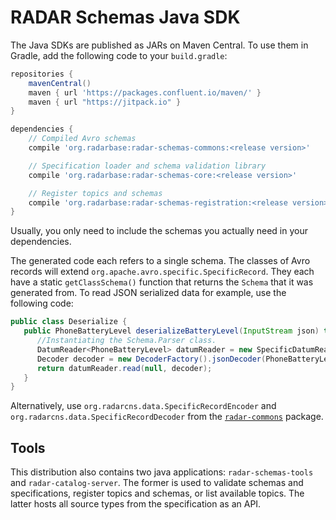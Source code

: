 # RADAR Schemas Java SDK

The Java SDKs are published as JARs on Maven Central. To use them in Gradle, add the following code to your `build.gradle`:

```gradle
repositories {
    mavenCentral()
    maven { url 'https://packages.confluent.io/maven/' }
    maven { url "https://jitpack.io" }
}

dependencies {
    // Compiled Avro schemas
    compile 'org.radarbase:radar-schemas-commons:<release version>'

    // Specification loader and schema validation library
    compile 'org.radarbase:radar-schemas-core:<release version>'

    // Register topics and schemas
    compile 'org.radarbase:radar-schemas-registration:<release version>'
}
```
Usually, you only need to include the schemas you actually need in your dependencies.

The generated code each refers to a single schema. The classes of Avro records will extend `org.apache.avro.specific.SpecificRecord`. They each have a static `getClassSchema()` function that returns the `Schema` that it was generated from. To read JSON serialized data for example, use the following code:

```java
public class Deserialize {
   public PhoneBatteryLevel deserializeBatteryLevel(InputStream json) throws Exception {
      //Instantiating the Schema.Parser class.
      DatumReader<PhoneBatteryLevel> datumReader = new SpecificDatumReader<>(PhoneBatteryLevel.class);
      Decoder decoder = new DecoderFactory().jsonDecoder(PhoneBatteryLevel.getClassSchema(), outputStream);
      return datumReader.read(null, decoder);
   }
}
```

Alternatively, use `org.radarcns.data.SpecificRecordEncoder` and `org.radarcns.data.SpecificRecordDecoder` from the [`radar-commons`](https://github.com/RADAR-base/radar-commons) package.

## Tools

This distribution also contains two java applications: `radar-schemas-tools` and `radar-catalog-server`. The former is used to validate schemas and specifications, register topics and schemas, or list available topics. The latter hosts all source types from the specification as an API.
